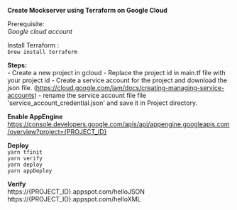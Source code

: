 **Create Mockserver using Terraform on Google Cloud**

Prerequisite: <br />
    _Google cloud account_

Install Terraform : <br />
   `brew install terraform`
   
**Steps:** <br />
    - Create a new project in gcloud
    - Replace the project id in main.tf file with your project id
    - Create a service account for the project and download the json file. (https://cloud.google.com/iam/docs/creating-managing-service-accounts)
    - rename the service account file file 'service_account_credential.json' and save it in Project directory.
    
**Enable AppEngine** <br />
    https://console.developers.google.com/apis/api/appengine.googleapis.com/overview?project={PROJECT_ID}
    
**Deploy** <br />
    `yarn tfinit` <br />
    `yarn verify` <br />
    `yarn deploy` <br />
    `yarn appDeploy` <br />
    
**Verify** <br />
    https://{PROJECT_ID}.appspot.com/helloJSON <br />
    https://{PROJECT_ID}.appspot.com/helloXML
